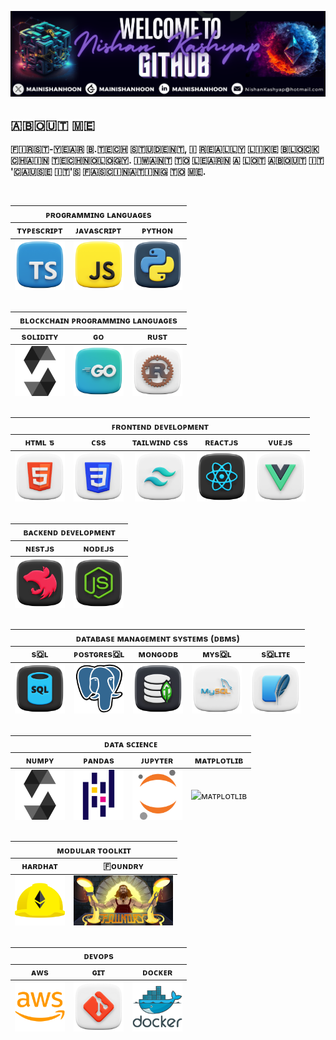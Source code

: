 <p align="center">
 <img src="https://github.com/mainishanhoon/mainishanhoon/blob/main/Assests/Github%20Cover%20Page.png" alt="Cover Page"/>
</p>

## ​🇦​​🇧​​🇴​​🇺​​🇹​ ​🇲​​🇪​

<b>🇫​🇮​🇷​🇸​🇹​-🇾​🇪​🇦​🇷​ 🇧​.🇹​🇪​🇨​🇭​ 🇸​🇹​🇺​🇩​🇪​🇳​🇹​, 🇮​ 🇷​🇪​🇦​🇱​🇱​🇾​ 🇱​🇮​🇰​🇪​ 🇧​🇱​🇴​🇨​🇰​🇨​🇭​🇦​🇮​🇳​ 🇹​🇪​🇨​🇭​🇳​🇴​🇱​🇴​🇬​🇾​. 🇮​ 🇼​🇦​🇳​🇹​ 🇹​🇴​ 🇱​🇪​🇦​🇷​🇳​ 🇦​ 🇱​🇴​🇹​ 🇦​🇧​🇴​🇺​🇹​ 🇮​🇹​ '🇨​🇦​🇺​🇸​🇪​ 🇮​🇹​'🇸​ 🇫​🇦​🇸​🇨​🇮​🇳​🇦​🇹​🇮​🇳​🇬​ 🇹​🇴​ 🇲​🇪​.</b>

<br/>

<table align="left">
  <thead>
    <tr>
      <th scope="col" colspan ="3">ᴘʀᴏɢʀᴀᴍᴍɪɴɢ ʟᴀɴɢᴜᴀɢᴇѕ</th>
    </tr>
  </thead>
  <tbody>
       <tr>
      <td align ="center"><b>ᴛʏᴘᴇѕᴄʀɪᴘᴛ</b></td>
      <td align ="center"><b>ᴊᴀᴠᴀѕᴄʀɪᴘᴛ</b></td>
      <td align ="center"><b>ᴘʏᴛʜᴏɴ</b></td>
    </tr>
  </tbody>
  <tfoot>
    <tr>
      <td align ="center"><img src="https://github.com/mainishanhoon/mainishanhoon/blob/main/Assests/TypeScript.png" title="ᴛʏᴘᴇѕᴄʀɪᴘᴛ" alt="ᴛʏᴘᴇѕᴄʀɪᴘᴛ" width="80" height="80"/></td>
      <td align ="center"><img src="https://github.com/mainishanhoon/mainishanhoon/blob/main/Assests/JavaScript.png" title="ᴊᴀᴠᴀѕᴄʀɪᴘᴛ" alt="ᴊᴀᴠᴀѕᴄʀɪᴘᴛ" width="80" height="80"/></td>
      <td align ="center"><img src="https://github.com/mainishanhoon/mainishanhoon/blob/main/Assests/Python.png" title="ᴘʏᴛʜᴏɴ" alt="ᴘʏᴛʜᴏɴ" width="80" height="80"/></td>     
    </tr>
  </tfoot>
</table>

<table align="right">
  <thead>
    <tr>
      <th scope="col" colspan ="3">​​ʙʟᴏᴄᴋᴄʜᴀɪɴ ᴘʀᴏɢʀᴀᴍᴍɪɴɢ ʟᴀɴɢᴜᴀɢᴇѕ</th>
    </tr>
  </thead>
  <tbody>
       <tr>
      <td align ="center"><b>ѕᴏʟɪᴅɪᴛʏ</b></td>
      <td align ="center"><b>ɢᴏ</b></td>
      <td align ="center"><b>ʀᴜѕᴛ</b></td>
    </tr>
  </tbody>
  <tfoot>
    <tr>
      <td align ="center"><img src="https://github.com/devicons/devicon/blob/master/icons/solidity/solidity-original.svg" title="ѕᴏʟɪᴅɪᴛʏ" alt="ѕᴏʟɪᴅɪᴛʏ" width="80" height="80"/></td>
      <td align ="center"><img src="https://github.com/mainishanhoon/mainishanhoon/blob/main/Assests/Golang.png" title="ɢᴏʟᴀɴɢ" alt="ɢᴏʟᴀɴɢ" width="80" height="80"/></td>
      <td align ="center"><img src="https://github.com/mainishanhoon/mainishanhoon/blob/main/Assests/Rust.png" title="ʀᴜѕᴛ"  alt="ʀᴜѕᴛ" width="80" height="80"/></td>     
    </tr>
  </tfoot>
</table>

<br/>

<br>

<br/>
<table align="left">
  <thead>
    <tr>
      <th scope="col" colspan ="5">ꜰʀᴏɴᴛᴇɴᴅ ᴅᴇᴠᴇʟᴏᴘᴍᴇɴᴛ</th>
    </tr>
  </thead>
  <tbody>
       <tr>
      <td align ="center"><b>ʜᴛᴍʟ ƽ</b></td>
      <td align ="center"><b>ᴄѕѕ</b></td>
      <td align ="center"><b>ᴛᴀɪʟᴡɪɴᴅ ᴄѕѕ</b></td>
      <td align ="center"><b>ʀᴇᴀᴄᴛ.ᴊѕ</b></td>
        <td align ="center"><b>ᴠᴜᴇ.ᴊѕ</b></td>
    </tr>
  </tbody>
  <tfoot>
    <tr>
      <td align ="center"><img src="https://github.com/mainishanhoon/mainishanhoon/blob/main/Assests/HTML5.png" title="ʜᴛᴍʟ ƽ" alt="ʜᴛᴍʟ ƽ" width="80" height="80"/></td>
      <td align ="center"><img src="https://github.com/mainishanhoon/mainishanhoon/blob/main/Assests/CSS.png" title="ᴄѕѕ" alt="ᴄѕѕ" width="80" height="80"/></td>
      <td align ="center"><img src="https://github.com/mainishanhoon/mainishanhoon/blob/main/Assests/Tailwind%20CSS.png" title="ᴛᴀɪʟᴡɪɴᴅ ᴄѕѕ" alt="ᴛᴀɪʟᴡɪɴᴅ ᴄѕѕ" width="80" height="80"/></td>     
      <td align ="center"><img src="https://github.com/mainishanhoon/mainishanhoon/blob/main/Assests/React.js.png" title="ʀᴇᴀᴄᴛ.ᴊѕ" alt="ʀᴇᴀᴄᴛ.ᴊѕ" width="80" height="80"/></td>     
      <td align ="center"><img src="https://github.com/mainishanhoon/mainishanhoon/blob/main/Assests/Vue.js.png" title="ᴠᴜᴇ.ᴊѕ" alt="ᴠᴜᴇ.ᴊѕ" width="80" height="80"/></td>
    </tr>
  </tfoot>
</table>

<table align="right">
  <thead>
    <tr>
      <th scope="col" colspan ="2">ʙᴀᴄᴋᴇɴᴅ ᴅᴇᴠᴇʟᴏᴘᴍᴇɴᴛ</th>
    </tr>
  </thead>
  <tbody>
    <tr>
      <td align ="center"><b>ɴᴇѕᴛ.ᴊѕ</b></td>
      <td align ="center"><b>ɴᴏᴅᴇ.ᴊѕ</b></td>
    </tr>
  </tbody>
  <tfoot>
    <tr>
      <td align ="center"><img src="https://github.com/mainishanhoon/mainishanhoon/blob/main/Assests/Nest.js.png" title="ɴᴇѕᴛ.ᴊѕ" alt="ɴᴇѕᴛ.ᴊѕ" width="80" height="80"/></td>
      <td align ="center"><img src="https://github.com/mainishanhoon/mainishanhoon/blob/main/Assests/Node.js.png" title="ɴᴏᴅᴇ.ᴊѕ"  alt="ɴᴏᴅᴇ.ᴊѕ" width="80" height="80"/></td>     
    </tr>
  </tfoot>
</table>
<br/>

<br>

<br/>
<table align="left">
  <thead>
    <tr>
      <th scope="col" colspan ="5">​​ᴅᴀᴛᴀʙᴀѕᴇ ᴍᴀɴᴀɢᴇᴍᴇɴᴛ ѕʏѕᴛᴇᴍѕ (ᴅʙᴍѕ)</th>
    </tr>
  </thead>
  <tbody>
       <tr>
      <td align ="center"><b>ѕ🇶​​ʟ</b></td>
      <td align ="center"><b>ᴘᴏѕᴛɢʀᴇѕ🇶ʟ</b></td>
      <td align ="center"><b>ᴍᴏɴɢᴏᴅʙ</b></td>
      <td align ="center"><b>ᴍʏѕ​​🇶ʟ</b></td>
      <td align ="center"><b>ѕ🇶ʟɪᴛᴇ</b></td>
    </tr>
  </tbody>
  <tfoot>
    <tr>
      <td align ="center"><img src="https://github.com/mainishanhoon/mainishanhoon/blob/main/Assests/SQL.png" title="ѕ🇶​​ʟ" alt="ѕ🇶​​ʟ" width="80" height="80"/></td>
      <td align ="center"><img src="https://github.com/devicons/devicon/blob/master/icons/postgresql/postgresql-original.svg" title="ᴘᴏѕᴛɢʀᴇѕ🇶​​ʟ" alt="ᴘᴏѕᴛɢʀᴇѕ🇶​​ʟ" width="80" height="80"/></td>
      <td align ="center"><img src="https://github.com/mainishanhoon/mainishanhoon/blob/main/Assests/MongoDB.png" title="ᴍᴏɴɢᴏᴅʙ" alt="ᴍᴏɴɢᴏᴅʙ" width="80" height="80"/></td>     
      <td align ="center"><img src="https://github.com/mainishanhoon/mainishanhoon/blob/main/Assests/MySQL.png" title="ᴍʏѕ🇶​​ʟ" alt="ᴍʏѕ🇶​​ʟ" width="80" height="80"/></td>     
      <td align ="center"><img src="https://github.com/mainishanhoon/mainishanhoon/blob/main/Assests/SQLite.png" title="ѕ🇶​​ʟɪᴛᴇ" alt="ѕ🇶​​ʟɪᴛᴇ" width="80" height="80"/></td>     
    </tr>
  </tfoot>
</table>

<table align="right">
  <thead>
    <tr>
      <th scope="col" colspan ="4">ᴅᴀᴛᴀ ѕᴄɪᴇɴᴄᴇ</th>
    </tr>
  </thead>
  <tbody>
       <tr>
      <td align ="center"><b>ɴᴜᴍᴘʏ</b></td>
      <td align ="center"><b>ᴘᴀɴᴅᴀѕ</b></td>
      <td align ="center"><b>ᴊᴜᴘʏᴛᴇʀ</b></td>
      <td align ="center"><b>ᴍᴀᴛᴘʟᴏᴛʟɪʙ</b></td>
    </tr>
  </tbody>
  <tfoot>
    <tr>
      <td align ="center"><img src="https://github.com/devicons/devicon/blob/master/icons/solidity/solidity-original.svg" title="ѕᴏʟɪᴅɪᴛʏ" alt="ѕᴏʟɪᴅɪᴛʏ" width="80" height="80"/></td>
      <td align ="center"><img src="https://github.com/devicons/devicon/blob/master/icons/pandas/pandas-original.svg" title="ᴘᴀɴᴅᴀѕ" alt="ᴘᴀɴᴅᴀѕ" width="80" height="80"/></td>
      <td align ="center"><img src="https://github.com/devicons/devicon/blob/master/icons/jupyter/jupyter-original.svg" title="ᴊᴜᴘʏᴛᴇʀ" alt="ᴊᴜᴘʏᴛᴇʀ" width="80" height="80"/></td> 
      <td align ="center"><img src="https://upload.wikimedia.org/wikipedia/commons/thumb/8/84/Matplotlib_icon.svg/2048px-Matplotlib_icon.svg.png" title="ᴍᴀᴛᴘʟᴏᴛʟɪʙ" alt="ᴍᴀᴛᴘʟᴏᴛʟɪʙ" width="80" height="80"/></td>
    </tr>
  </tfoot>
</table>
<br/>

<br>

<br/>
<table align="left">
  <thead>
    <tr>
      <th scope="col" colspan ="2">​​ᴍᴏᴅᴜʟᴀʀ ᴛᴏᴏʟᴋɪᴛ</th>
    </tr>
  </thead>
  <tbody>
       <tr>
      <td align ="center"><b>ʜᴀʀᴅʜᴀᴛ</b></td>
      <td align ="center"><b>🇫ᴏᴜɴᴅʀʏ</b></td>
    </tr>
  </tbody>
  <tfoot>
    <tr>
      <td align ="center"><img src="https://github.com/devicons/devicon/blob/master/icons/hardhat/hardhat-original.svg" title="ʜᴀʀᴅʜᴀᴛ" alt="ʜᴀʀᴅʜᴀᴛ" width="80" height="80"/></td>
      <td align ="center"><img src="https://github.com/mainishanhoon/mainishanhoon/blob/main/Assests/FoundrySS.jpeg" title="ꜰᴏᴜɴᴅʀʏ" alt="ꜰᴏᴜɴᴅʀʏ" width="159" height="80"/></td>
    </tr>
  </tfoot>
</table>

<table align="right">
  <thead>
    <tr>
      <th scope="col" colspan ="3">ᴅᴇᴠᴏᴘѕ</th>
    </tr>
  </thead>
  <tbody>
       <tr>
      <td align ="center"><b>ᴀᴡѕ</b></td>
      <td align ="center"><b>ɢɪᴛ</b></td>
      <td align ="center"><b>ᴅᴏᴄᴋᴇʀ</b></td>
    </tr>
  </tbody>
  <tfoot>
    <tr>
      <td align ="center"><img src="https://github.com/devicons/devicon/blob/master/icons/amazonwebservices/amazonwebservices-plain-wordmark.svg" title="ᴀᴡѕ" alt="ᴀᴡѕ" width="80" height="80"/></td>
      <td align ="center"><img src="https://github.com/mainishanhoon/mainishanhoon/blob/main/Assests/Git.png" title="ɢɪᴛ" alt="ɢɪᴛ" width="80" height="80"/></td>
      <td align ="center"><img src="https://github.com/devicons/devicon/blob/master/icons/docker/docker-original-wordmark.svg" title="ᴅᴏᴄᴋᴇʀ" alt="ᴅᴏᴄᴋᴇʀ" width="80" height="80"/></td>
    </tr>
  </tfoot>
</table>
<br/>

<!--
## ​🇵​​🇷​​🇴​​🇬​​🇷​​🇦​​🇲​​🇲​​🇮​​🇳​​🇬​ ​🇱​​🇦​​🇳​​🇬​​🇺​​🇦​​🇬​​🇪​​🇸​
| JavaScript | Go | Solidity | Python3 |
|:----------:|:----------:|:----------:|:----------:|
|<img src="https://github.com/mainishanhoon/mainishanhoon/blob/main/Assests/JavaScript.png" title="JavaScript" alt="JavaScript" width="80" height="80"/>|<img src="https://github.com/mainishanhoon/mainishanhoon/blob/main/Assests/Golang.png" title="Golang" alt="Golang" width="80" height="80"/>|<img src="https://github.com/devicons/devicon/blob/master/icons/solidity/solidity-original.svg" title="Solidity" alt="Solidity" width="80" height="80"/>|<img src="https://github.com/mainishanhoon/mainishanhoon/blob/main/Assests/Python.png" title="Python"  alt="Python" width="80" height="80"/>|


## 🇫​​🇷​​🇴​​🇳​​🇹​​🇪​​🇳​​🇩​ ​🇩​​🇪​​🇻​​🇪​​🇱​​🇴​​🇵​​🇪​​🇲​​🇪​​🇳​​🇹​
| HTML5 | CSS | Tailwind CSS |
|:----------:|:----------:|:----------:|
|<img src="https://github.com/mainishanhoon/mainishanhoon/blob/main/Assests/HTML5.png" title="HTML5" alt="HTML5" width="80" height="80"/>|<img src="https://github.com/mainishanhoon/mainishanhoon/blob/main/Assests/CSS.png" title="CSS" alt="CSS" width="80" height="80"/>|<img src="https://github.com/mainishanhoon/mainishanhoon/blob/main/Assests/Tailwind%20CSS.png" title="React.js" alt="React.js" width="80" height="80"/>|


## ​🇧​​🇦​​🇨​​🇰​​🇪​​🇳​​🇩​ ​🇩​​🇪​​🇻​​🇪​​🇱​​🇴​​🇵​​🇪​​🇲​​🇪​​🇳​​🇹​
| Node.js |
|:---------:|
|<img src="https://github.com/mainishanhoon/mainishanhoon/blob/main/Assests/Node.js.png" title="Node.js" alt="Node.js" width="80" height="80"/>|


## ​🇩​​🇦​​🇹​​🇦​ ​🇸​​🇨​​🇮​​🇪​​🇳​​🇨​​🇪
| Numpy | Pandas |  Jupyter | Matplotlib |
|:----------:|:----------:|:----------:|:----------:|
|<img src="https://github.com/mainishanhoon/mainishanhoon/blob/main/Assests/NumPy.png" title="Numpy" alt="Numpy" width="80" height="80"/>|<img src="https://github.com/devicons/devicon/blob/master/icons/pandas/pandas-original.svg" title="Pandas" alt="Pandas" width="80" height="80"/>|<img src="https://github.com/devicons/devicon/blob/master/icons/jupyter/jupyter-original-wordmark.svg" title="Jupyter" alt="Jupyter" width="80" height="80"/>|<img src="https://github.com/devicons/devicon/blob/master/icons/matplotlib/matplotlib-original.svg" title="Matplotlib" alt="Matplotlib" width="80" height="80"/>|

## ​🇩​​🇦​​🇹​​🇦​​🇧​​🇦​​🇸​​🇪​ ​🇲​​🇦​​🇳​​🇦​​🇬​​🇪​​🇲​​🇪​​🇳​​🇹​ ​🇸​​🇾​​🇸​​🇹​​🇪​​🇲​​🇸​ (​🇩​​🇧​​🇲​​🇸​)
| SQL | PostgreSQL | MongoDB | MySQL | SQLite |
|:-------:|:-------:|:-------:|:-------:|:-------:|
|<img src="https://github.com/mainishanhoon/mainishanhoon/blob/main/Assests/SQL.png" title="SQL" alt="SQL" width="80" height="80"/>|<img src="https://github.com/devicons/devicon/blob/master/icons/postgresql/postgresql-original.svg" title="PostgreSQL" alt="PostgreSQL" width="80" height="80"/>|<img src="https://github.com/mainishanhoon/mainishanhoon/blob/main/Assests/MongoDB.png" title="MongoDB" alt="MongoDB" width="80" height="80"/>|<img src="https://github.com/mainishanhoon/mainishanhoon/blob/main/Assests/MySQL.png" title="MySQL" alt="MySQL" width="80" height="80"/>|<img src="https://github.com/mainishanhoon/mainishanhoon/blob/main/Assests/SQLite.png" title="SQLite" alt="SQLite" width="80" height="80"/>|

## ​🇲​​🇴​​🇩​​🇺​​🇱​​🇦​​🇷​ ​🇹​​🇴​​🇴​​🇱​​🇰​​🇮​​🇹​
| HardHat | Foundry |
|:----------:|:----------:|
|<img src="https://github.com/devicons/devicon/blob/master/icons/hardhat/hardhat-original.svg" title="Hardhat" alt="Hardhat" width="80" height="80"/>|<img src="https://github.com/mainishanhoon/mainishanhoon/blob/main/Assests/FoundrySS.jpeg" title="Foundry" alt="Foundry" width="159" height="80"/>|

## ​🇩​​🇪​​🇻​​🇴​​🇵​​🇸
| Git | Docker |
|:----------:|:----------:|
|<img src="https://github.com/mainishanhoon/mainishanhoon/blob/main/Assests/Git.png" title="Git" alt="Git" width="80" height="80"/>|<img src="https://github.com/devicons/devicon/blob/master/icons/docker/docker-original-wordmark.svg" title="Docker" alt="Docker" width="80" height="80"/>|
-->
<!-- ## ​🇮​​🇳​​🇹​​🇪​​🇬​​🇷​​🇦​​🇹​​🇪​​🇩​ ​🇩​​🇪​​🇻​​🇪​​🇱​​🇴​​🇵​​🇲​​🇪​​🇳​​🇹​ ​🇪​​🇳​​🇻​​🇮​​🇷​​🇴​​🇳​​🇲​​🇪​​🇳​​🇹​ (​🇮​​🇩​​🇪​) -->
